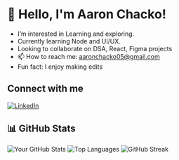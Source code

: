 # 👋 Hello, I'm Aaron Chacko!

-  I’m interested in Learning and exploring.
-  Currently learning Node and UI/UX.
-  Looking to collaborate on DSA, React, Figma projects
- 📫 How to reach me: aaronchacko05@gmail.com
-  Fun fact: I enjoy making edits

## Connect with me
[![LinkedIn](https://img.shields.io/badge/LinkedIn-0077B5?style=for-the-badge&logo=linkedin&logoColor=white)](https://www.linkedin.com/in/aaron-chacko/)

## 📊 GitHub Stats

![Your GitHub Stats](https://github-readme-stats.vercel.app/api?username=Aaron-Chacko&show_icons=true&theme=radical)
![Top Languages](https://github-readme-stats.vercel.app/api/top-langs/?username=Aaron-Chacko&layout=compact&theme=radical)
![GitHub Streak](https://streak-stats.demolab.com/?user=Aaron-Chacko&theme=radical)

<!---
Aaron-Chacko/Aaron-Chacko is a ✨ special ✨ repository because its `README.md` (this file) appears on your GitHub profile.
You can click the Preview link to take a look at your changes.
--->
